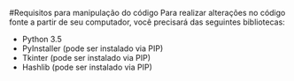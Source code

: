 #Requisitos para manipulação do código
Para realizar alterações no código fonte a partir de seu computador, você precisará das seguintes bibliotecas:

* Python 3.5
* PyInstaller (pode ser instalado via PIP)
* Tkinter (pode ser instalado via PIP)
* Hashlib (pode ser instalado via PIP)
